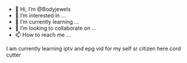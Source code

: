 - 👋 Hi, I’m @Bodyjewels
- 👀 I’m interested in ...
- 🌱 I’m currently learning ...
- 💞️ I’m looking to collaborate on ...
- 📫 How to reach me ...

<!---
Bodyjewels/Bodyjewels is a ✨ special ✨ repository because its `README.md` (this file) appears on your GitHub profile.
You can click the Preview link to take a look at your changes.
--->I am currently learning iptv and epg vid for my self sr citizen here cord cutter
